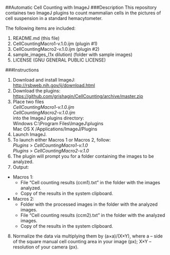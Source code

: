 ##Automatic Cell Counting with ImageJ
###Description
This repository containes two ImageJ plugins to count mammalian cells in the pictures of cell suspension in a standard hemacytometer.

The following items are included:

1. README.md  (this file)
2. CellCountingMacro1-v.1.0.ijm  (plugin #1)
3. CellCountingMacro2-v.1.0.ijm  (plugin #2)
4. sample_images_(1x dilution)  (folder with sample images)
5. LICENSE  (GNU GENERAL PUBLIC LICENSE)

###Instructions
1. Download and install ImageJ:  
http://rsbweb.nih.gov/ij/download.html
2. Download the plugins:  
https://github.com/grishagin/CellCounting/archive/master.zip
3. Place two files  
    _CellCountingMacro1-v.1.0.ijm_  
    _CellCountingMacro2-v.1.0.ijm_  
into the ImageJ plugins directory:   
Windows   C:\Program Files\ImageJ\plugins  
Mac OS X	/Applications/ImageJ/Plugins  
4. Launch ImageJ.
5. To launch either Macros 1 or Macros 2, follow:  
    _Plugins_ > _CellCountingMacro1-v.1.0_  
    _Plugins_ > _CellCountingMacro2-v.1.0_  
6. The plugin will prompt you for a folder containing the images to be analyzed.
7. Output:
  +	Macros 1:
    + File “Cell counting results (ccm1).txt” in the folder with the images analyzed.
    + Copy of the results in the system clipboard.
  +	Macros 2:
    + Folder with the processed images in the folder with the analyzed images.
    + File “Cell counting results (ccm2).txt” in the folder with the analyzed images.
    + Copy of the results in the system clipboard.
8. Normalize the data via multiplying them by (a×a)/(X×Y), where a – side of the square manual cell counting area in your image (px); X×Y – resolution of your camera (px).
